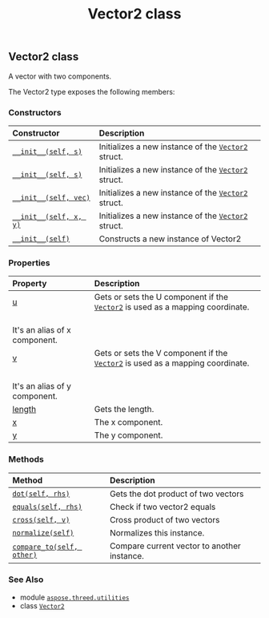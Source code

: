 ﻿---
title: Vector2 class
second_title: Aspose.3D for Python via .NET API References
description: 
type: docs
weight: 170
url: /python-net/aspose.threed.utilities/vector2/
is_root: false
---

## Vector2 class

A vector with two components.



The Vector2 type exposes the following members:

### Constructors
| Constructor | Description |
| :- | :- |
| [`__init__(self, s)`](/3d/python-net/aspose.threed.utilities/vector2/__init__/#float) | Initializes a new instance of the [`Vector2`](/3d/python-net/aspose.threed.utilities/vector2) struct. |
| [`__init__(self, s)`](/3d/python-net/aspose.threed.utilities/vector2/__init__/#aspose.threed.utilities.vector3) | Initializes a new instance of the [`Vector2`](/3d/python-net/aspose.threed.utilities/vector2) struct. |
| [`__init__(self, vec)`](/3d/python-net/aspose.threed.utilities/vector2/__init__/#aspose.threed.utilities.fvector2) | Initializes a new instance of the [`Vector2`](/3d/python-net/aspose.threed.utilities/vector2) struct. |
| [`__init__(self, x, y)`](/3d/python-net/aspose.threed.utilities/vector2/__init__/#float-float) | Initializes a new instance of the [`Vector2`](/3d/python-net/aspose.threed.utilities/vector2) struct. |
| [`__init__(self)`](/3d/python-net/aspose.threed.utilities/vector2/__init__/#) | Constructs a new instance of Vector2 |


### Properties
| Property | Description |
| :- | :- |
| [u](/3d/python-net/aspose.threed.utilities/vector2/u) | Gets or sets the U component if the [`Vector2`](/3d/python-net/aspose.threed.utilities/vector2) is used as a mapping coordinate.<br/>It's an alias of x component. |
| [v](/3d/python-net/aspose.threed.utilities/vector2/v) | Gets or sets the V component if the [`Vector2`](/3d/python-net/aspose.threed.utilities/vector2) is used as a mapping coordinate.<br/>It's an alias of y component. |
| [length](/3d/python-net/aspose.threed.utilities/vector2/length) | Gets the length. |
| [x](/3d/python-net/aspose.threed.utilities/vector2/x) | The x component. |
| [y](/3d/python-net/aspose.threed.utilities/vector2/y) | The y component. |


### Methods
| Method | Description |
| :- | :- |
| [`dot(self, rhs)`](/3d/python-net/aspose.threed.utilities/vector2/dot/#aspose.threed.utilities.vector2) | Gets the dot product of two vectors |
| [`equals(self, rhs)`](/3d/python-net/aspose.threed.utilities/vector2/equals/#aspose.threed.utilities.vector2) | Check if two vector2 equals |
| [`cross(self, v)`](/3d/python-net/aspose.threed.utilities/vector2/cross/#aspose.threed.utilities.vector2) | Cross product of two vectors |
| [`normalize(self)`](/3d/python-net/aspose.threed.utilities/vector2/normalize/#) | Normalizes this instance. |
| [`compare_to(self, other)`](/3d/python-net/aspose.threed.utilities/vector2/compare_to/#aspose.threed.utilities.vector2) | Compare current vector to another instance. |



### See Also
* module [`aspose.threed.utilities`](..)
* class [`Vector2`](/3d/python-net/aspose.threed.utilities/vector2)
